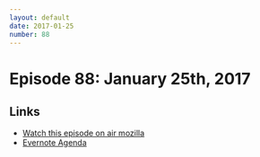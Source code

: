 ```yaml
---
layout: default
date: 2017-01-25
number: 88
---
```


# Episode 88: January 25th, 2017

## Links
* [Watch this episode on air mozilla](https://air.mozilla.org/the-joy-of-coding-episode-88/)
* [Evernote Agenda](https://www.evernote.com/l/AbJUI7hXwYdJabHU_K9fETfyUPShugoRd-A)
